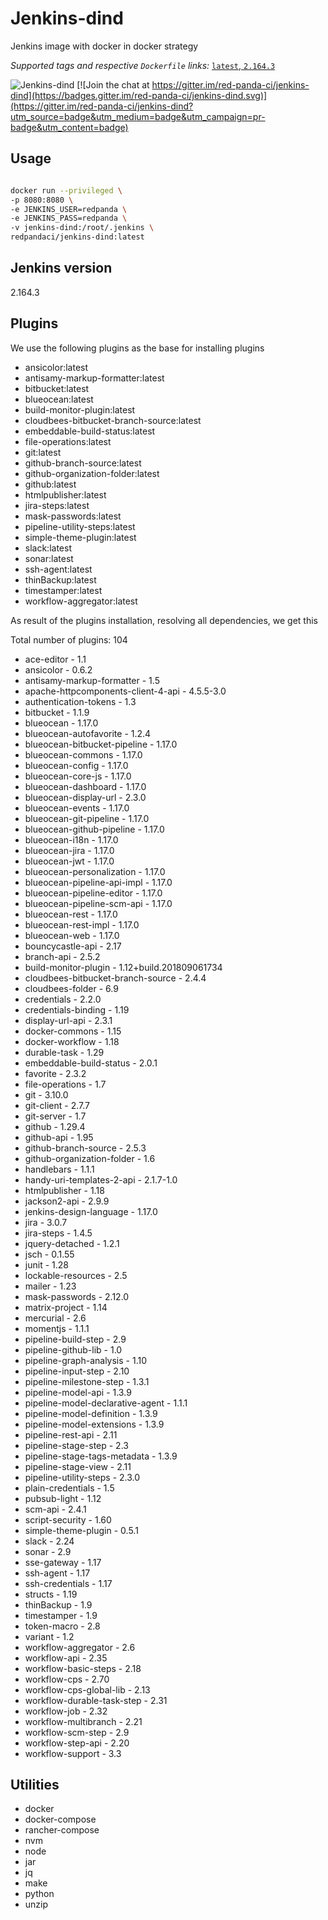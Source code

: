 # Jenkins-dind

Jenkins image with docker in docker strategy

_Supported tags and respective `Dockerfile` links:_
[`latest`, `2.164.3`](Dockerfile)

![Jenkins-dind](https://raw.githubusercontent.com/red-panda-ci/jenkins-dind/master/logo.png) [![Join the chat at https://gitter.im/red-panda-ci/jenkins-dind](https://badges.gitter.im/red-panda-ci/jenkins-dind.svg)](https://gitter.im/red-panda-ci/jenkins-dind?utm_source=badge&utm_medium=badge&utm_campaign=pr-badge&utm_content=badge)

## Usage

```bash

docker run --privileged \
-p 8080:8080 \
-e JENKINS_USER=redpanda \
-e JENKINS_PASS=redpanda \
-v jenkins-dind:/root/.jenkins \
redpandaci/jenkins-dind:latest

```

## Jenkins version

2.164.3

## Plugins

We use the following plugins as the base for installing plugins

* ansicolor:latest
* antisamy-markup-formatter:latest
* bitbucket:latest
* blueocean:latest
* build-monitor-plugin:latest
* cloudbees-bitbucket-branch-source:latest
* embeddable-build-status:latest
* file-operations:latest
* git:latest
* github-branch-source:latest
* github-organization-folder:latest
* github:latest
* htmlpublisher:latest
* jira-steps:latest
* mask-passwords:latest
* pipeline-utility-steps:latest
* simple-theme-plugin:latest
* slack:latest
* sonar:latest
* ssh-agent:latest
* thinBackup:latest
* timestamper:latest
* workflow-aggregator:latest

As result of the plugins installation, resolving all dependencies, we get this

Total number of plugins: 104

* ace-editor - 1.1
* ansicolor - 0.6.2
* antisamy-markup-formatter - 1.5
* apache-httpcomponents-client-4-api - 4.5.5-3.0
* authentication-tokens - 1.3
* bitbucket - 1.1.9
* blueocean - 1.17.0
* blueocean-autofavorite - 1.2.4
* blueocean-bitbucket-pipeline - 1.17.0
* blueocean-commons - 1.17.0
* blueocean-config - 1.17.0
* blueocean-core-js - 1.17.0
* blueocean-dashboard - 1.17.0
* blueocean-display-url - 2.3.0
* blueocean-events - 1.17.0
* blueocean-git-pipeline - 1.17.0
* blueocean-github-pipeline - 1.17.0
* blueocean-i18n - 1.17.0
* blueocean-jira - 1.17.0
* blueocean-jwt - 1.17.0
* blueocean-personalization - 1.17.0
* blueocean-pipeline-api-impl - 1.17.0
* blueocean-pipeline-editor - 1.17.0
* blueocean-pipeline-scm-api - 1.17.0
* blueocean-rest - 1.17.0
* blueocean-rest-impl - 1.17.0
* blueocean-web - 1.17.0
* bouncycastle-api - 2.17
* branch-api - 2.5.2
* build-monitor-plugin - 1.12+build.201809061734
* cloudbees-bitbucket-branch-source - 2.4.4
* cloudbees-folder - 6.9
* credentials - 2.2.0
* credentials-binding - 1.19
* display-url-api - 2.3.1
* docker-commons - 1.15
* docker-workflow - 1.18
* durable-task - 1.29
* embeddable-build-status - 2.0.1
* favorite - 2.3.2
* file-operations - 1.7
* git - 3.10.0
* git-client - 2.7.7
* git-server - 1.7
* github - 1.29.4
* github-api - 1.95
* github-branch-source - 2.5.3
* github-organization-folder - 1.6
* handlebars - 1.1.1
* handy-uri-templates-2-api - 2.1.7-1.0
* htmlpublisher - 1.18
* jackson2-api - 2.9.9
* jenkins-design-language - 1.17.0
* jira - 3.0.7
* jira-steps - 1.4.5
* jquery-detached - 1.2.1
* jsch - 0.1.55
* junit - 1.28
* lockable-resources - 2.5
* mailer - 1.23
* mask-passwords - 2.12.0
* matrix-project - 1.14
* mercurial - 2.6
* momentjs - 1.1.1
* pipeline-build-step - 2.9
* pipeline-github-lib - 1.0
* pipeline-graph-analysis - 1.10
* pipeline-input-step - 2.10
* pipeline-milestone-step - 1.3.1
* pipeline-model-api - 1.3.9
* pipeline-model-declarative-agent - 1.1.1
* pipeline-model-definition - 1.3.9
* pipeline-model-extensions - 1.3.9
* pipeline-rest-api - 2.11
* pipeline-stage-step - 2.3
* pipeline-stage-tags-metadata - 1.3.9
* pipeline-stage-view - 2.11
* pipeline-utility-steps - 2.3.0
* plain-credentials - 1.5
* pubsub-light - 1.12
* scm-api - 2.4.1
* script-security - 1.60
* simple-theme-plugin - 0.5.1
* slack - 2.24
* sonar - 2.9
* sse-gateway - 1.17
* ssh-agent - 1.17
* ssh-credentials - 1.17
* structs - 1.19
* thinBackup - 1.9
* timestamper - 1.9
* token-macro - 2.8
* variant - 1.2
* workflow-aggregator - 2.6
* workflow-api - 2.35
* workflow-basic-steps - 2.18
* workflow-cps - 2.70
* workflow-cps-global-lib - 2.13
* workflow-durable-task-step - 2.31
* workflow-job - 2.32
* workflow-multibranch - 2.21
* workflow-scm-step - 2.9
* workflow-step-api - 2.20
* workflow-support - 3.3

## Utilities

* docker
* docker-compose
* rancher-compose
* nvm
* node
* jar
* jq
* make
* python
* unzip
